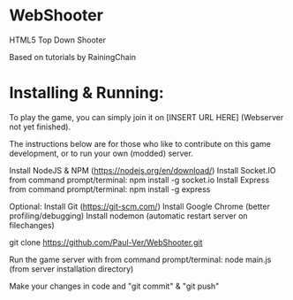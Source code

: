 # WebShooter
HTML5 Top Down Shooter

Based on tutorials by RainingChain

# Installing & Running:

To play the game, you can simply join it on [INSERT URL HERE] (Webserver not yet finished).

The instructions below are for those who like to contribute on this game development, or to run your own (modded) server.

Install NodeJS & NPM (https://nodejs.org/en/download/)
Install Socket.IO from command prompt/terminal: npm install -g socket.io
Install Express from command prompt/terminal: npm install -g express

Optional:
Install Git (https://git-scm.com/)
Install Google Chrome (better profiling/debugging)
Install nodemon (automatic restart server on filechanges)

git clone https://github.com/Paul-Ver/WebShooter.git

Run the game server with from command prompt/terminal: node main.js (from server installation directory)

Make your changes in code and "git commit" & "git push" 